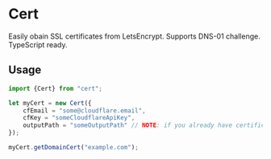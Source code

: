 # Cert
Easily obain SSL certificates from LetsEncrypt. Supports DNS-01 challenge. TypeScript ready.

## Usage 

```typescript
import {Cert} from "cert";

let myCert = new Cert({
    cfEmail = "some@cloudflare.email",
    cfKey = "someCloudflareApiKey",
    outputPath = "someOutputPath" // NOTE: if you already have certificates, make sure you put them in here, so cert only requires the missing ones
});

myCert.getDomainCert("example.com");
```